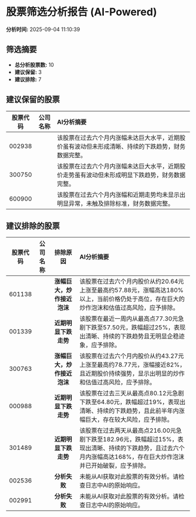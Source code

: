 # 股票筛选分析报告 (AI-Powered)

**分析时间:** 2025-09-04 11:10:39

## 筛选摘要

- **总分析股票数:** 10
- **建议保留:** 3
- **建议排除:** 7

## 建议保留的股票

| 股票代码 | 公司名称 | AI分析摘要 |
|:---:|:---:|:---|
| 002938 |  | 该股票在过去六个月内涨幅未达巨大水平，近期股价虽有波动但未形成清晰、持续的下跌趋势，财务数据完整。 |
| 300750 |  | 该股票在过去六个月内涨幅未达巨大水平，近期股价走势虽有波动但未形成明显下跌趋势，财务数据完整。 |
| 600900 |  | 该股票在过去六个月内涨幅和近期走势均未显示出明显异常，未触及排除标准，财务数据完整。 |

## 建议排除的股票

| 股票代码 | 公司名称 | 排除原因 | AI分析摘要 |
|:---:|:---:|:---:|:---|
| 601138 |  | **涨幅巨大，炒作接近泡沫** | 该股票在过去六个月内股价从约20.64元上涨至最高约57.88元，涨幅高达180%以上，当前价格仍处于高位，存在巨大的炒作泡沫和估值过高风险，应予排除。 |
| 001339 |  | **近期明显下跌走势** | 该股票在最近一周内从最高点77.30元急剧下跌至57.50元，跌幅超过25%，表现出清晰、持续的下跌趋势且无明显企稳迹象，应予排除。 |
| 300763 |  | **涨幅巨大，炒作接近泡沫** | 该股票在过去六个月内股价从约43.27元上涨至最高约78.77元，涨幅接近82%，且近期股价持续强势，显示出明显的炒作和估值过高风险，应予排除。 |
| 000988 |  | **近期明显下跌走势** | 该股票在过去三天从最高点80.12元急剧下跌至64.80元，跌幅超过19%，表现出清晰、持续的下跌趋势，且此前半年内涨幅巨大，存在较大风险，应予排除。 |
| 301489 |  | **近期明显下跌走势** | 该股票在过去两天从最高点216.00元急剧下跌至182.96元，跌幅超过15%，表现出清晰、持续的下跌趋势，且过去六个月内涨幅高达168%，存在巨大炒作泡沫并已开始破裂，应予排除。 |
| 002536 |  | **分析失败** | 未能从AI获取对此股票的有效分析。请检查日志中AI的原始响应。 |
| 002991 |  | **分析失败** | 未能从AI获取对此股票的有效分析。请检查日志中AI的原始响应。 |
